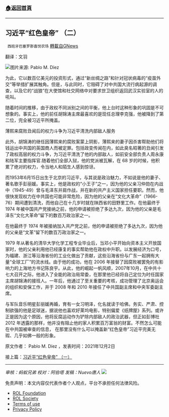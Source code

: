 ###  [:house:返回首頁](https://github.com/ourhimalayas/txt)
---


## 习近平“红色皇帝” （二）
` 西班牙巴塞罗那喜悦农场` [轉載自GNews](https://gnews.org/zh-hans/1744359/)

翻译：文羽

![](https://assets.gnews.org/wp-content/uploads/2021/12/image-565.png)图片来源: Pablo M. Díez

为此，它以数百亿美元的投资形式，通过“新丝绸之路”和针对冠状病毒的“疫苗外交”等举措扩展其触角。但是，与此同时，它阻碍了对中共国大流行病起源的调查，以及它的“战狼”在大使馆和社交网络中对要求世卫组织返回武汉实验室的人的吼叫。

随着时间的推移，由于政权不同派别之间的平衡，他上台时这种形象的巩固是不可想象的。事实上，他的前任胡锦涛主席最喜欢的是现任总理李克强，他被降到了第二位，完全被习近平所掩盖。

薄熙来腐败丑闻后的权力斗争为习近平清洗内部敌人服务

此外，胡锦涛的继任因薄熙来的腐败案蒙上阴影，薄熙来的妻子因杀害帮助他们将钱运出中共国的英国商人而被定罪。包括政变传闻在内，如此臭名昭著的丑闻引发了政权高层的权力斗争，为习近平清洗了他的内部敌人，如前安全部负责人周永康和陆军主要指挥官.随着他们全部入狱，他的党派被瓦解，在 68 岁的时候，他积累了绝对的权力，令当地人和陌生人感到惊讶。

而1953年6月15日出生于北京的习近平，与其说是政治魅力，不如说是他的妻子、著名歌手彭丽媛。事实上，他是政权的“小王子”之一，因为他的父亲习仲勋在内战中（1945-49）曾与毛泽东并肩作战，并在新的共产主义国家担任要职。然而，他很快发现权力在中共国也可能非常危险，因为他的父亲在“文化大革命”（1966-76）期间遭到清洗，而他自己在十几岁时就在陕西省的田野里工作。在他最终于 1974 年被中国共产党接纳之前，他的申请被拒绝了多达九次，因为他的父亲是毛泽东“文化大革命”留下的数百万政治家之一。

在他最终于 1974 年被接纳加入共产党之前，他的申请被拒绝了多达九次，因为他的父亲是“文革”留下的数百万政治家之一。

1979 年从著名的清华大学化学工程专业毕业后，当邓小平开始向资本主义开放国家时，他的父亲利用他已经康复的事实帮助他在政权中升职。以发展经济为口号，为福建、浙江等沿海省份的工业化做出了贡献，这些沿海省份与广东一起拥有大量“全球工厂”的流水线。由于他的成功，他在 2006 年接替了因腐败被罢免的有影响力的上海地方书记陈良宇。从此，他的崛起一帆风顺，2007年10月，在中共十七大召开之际，他进入了全能的政治局常委，在那里他已经将自己定位为时任国家主席胡锦涛的接班人。一年后，他通过了至关重要的考核，成功管理了北京奥运会的组织和安保工作，并于 2008 年和 2010 年接任了中共国副主席和中央军委副主席。

与军队音乐明星彭丽媛再婚，育有一女习明泽，化名就读于哈佛。务实、严肃、控制欲强的他是足球迷，据说他也喜欢好莱坞电影，特别偏爱《纸牌屋》系列。或许正是因为这个原因，他将反腐运动作为铲除内部敌人的政治武器，但正如彭博社 2012 年透露的那样，他并没有阻止他的家人积累百万富翁的财富。不然怎么可能在中共国被审查的信息， 在那里没有什么可以掩盖新“红色皇帝”习近平完美无瑕、几乎如佛一般的形象。

原文作者： Pablo M. Díez ，发表时间：2021年12月2日

接上篇：[习近平“红色皇帝” （一）](https://gnews.org/zh-hans/1744333/)

* * *

*审核：蚂蚁兄弟
校对：阿伯塔
发稿：Nuevo唐人*
![](https://assets.gnews.org/wp-content/uploads/2021/12/GNEWS_CH..jpeg)


 

免责声明：本文内容仅代表作者个人观点，平台不承担任何法律风险。

- [ROL Foundation](https://rolfoundation.org/)
- [ROL Society](https://rolsociety.org/)
- [Terms of use](https://gnews.org/terms-of-use-3/)
- [Privacy Policy](https://gnews.org/privacy-policy/)
